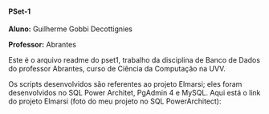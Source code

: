 #### PSet-1
**Aluno:** Guilherme Gobbi Decottignies <p>
**Professor:** Abrantes <p>

Este é o arquivo readme do pset1, trabalho da disciplina de Banco de Dados do professor Abrantes, curso de Ciência da Computação na UVV. <p>
Os scripts desenvolvidos são referentes ao projeto Elmarsi; eles foram desenvolvidos no SQL Power Architet, PgAdmin 4 e MySQL. Aqui está o link do projeto Elmarsi (foto do meu projeto no SQL PowerArchitect): 
